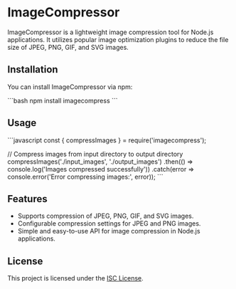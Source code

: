 # ImageCompressor

ImageCompressor is a lightweight image compression tool for Node.js applications. It utilizes popular image optimization plugins to reduce the file size of JPEG, PNG, GIF, and SVG images.

## Installation

You can install ImageCompressor via npm:

\`\`\`bash
npm install imagecompress
\`\`\`

## Usage

\`\`\`javascript
const { compressImages } = require('imagecompress');

// Compress images from input directory to output directory
compressImages('./input_images', './output_images')
  .then(() => console.log('Images compressed successfully'))
  .catch(error => console.error('Error compressing images:', error));
\`\`\`

## Features

- Supports compression of JPEG, PNG, GIF, and SVG images.
- Configurable compression settings for JPEG and PNG images.
- Simple and easy-to-use API for image compression in Node.js applications.

## License

This project is licensed under the [ISC License](https://opensource.org/licenses/ISC).
